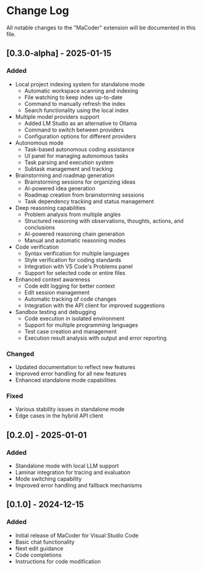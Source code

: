 # Change Log

All notable changes to the "MaCoder" extension will be documented in this file.

## [0.3.0-alpha] - 2025-01-15

### Added
- Local project indexing system for standalone mode
  - Automatic workspace scanning and indexing
  - File watching to keep index up-to-date
  - Command to manually refresh the index
  - Search functionality using the local index
- Multiple model providers support
  - Added LM Studio as an alternative to Ollama
  - Command to switch between providers
  - Configuration options for different providers
- Autonomous mode
  - Task-based autonomous coding assistance
  - UI panel for managing autonomous tasks
  - Task parsing and execution system
  - Subtask management and tracking
- Brainstorming and roadmap generation
  - Brainstorming sessions for organizing ideas
  - AI-powered idea generation
  - Roadmap creation from brainstorming sessions
  - Task dependency tracking and status management
- Deep reasoning capabilities
  - Problem analysis from multiple angles
  - Structured reasoning with observations, thoughts, actions, and conclusions
  - AI-powered reasoning chain generation
  - Manual and automatic reasoning modes
- Code verification
  - Syntax verification for multiple languages
  - Style verification for coding standards
  - Integration with VS Code's Problems panel
  - Support for selected code or entire files
- Enhanced context awareness
  - Code edit logging for better context
  - Edit session management
  - Automatic tracking of code changes
  - Integration with the API client for improved suggestions
- Sandbox testing and debugging
  - Code execution in isolated environment
  - Support for multiple programming languages
  - Test case creation and management
  - Execution result analysis with output and error reporting

### Changed
- Updated documentation to reflect new features
- Improved error handling for all new features
- Enhanced standalone mode capabilities

### Fixed
- Various stability issues in standalone mode
- Edge cases in the hybrid API client

## [0.2.0] - 2025-01-01

### Added
- Standalone mode with local LLM support
- Laminar integration for tracing and evaluation
- Mode switching capability
- Improved error handling and fallback mechanisms

## [0.1.0] - 2024-12-15

### Added
- Initial release of MaCoder for Visual Studio Code
- Basic chat functionality
- Next edit guidance
- Code completions
- Instructions for code modification
